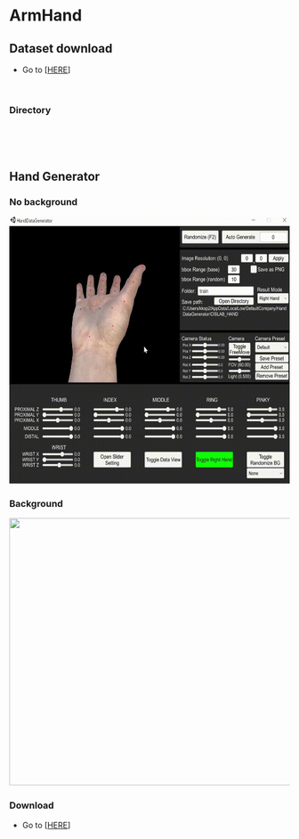 # ArmHand

## Dataset download
* Go to [[HERE](https://www.google.com)]
</br>

### Directory

</br>

</br>
</br>

## Hand Generator

### No background
<p align="middle">
    <img src="assets/nobg.gif", width="640" height="480">
</p>

### Background
<p align="middle">
    <img src="assets/bg.gif", width="640" height="480">
</p>

### Download
* Go to [[HERE](https://www.google.com)]
